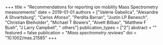 +++
title = "Recommendations for reporting ion mobility Mass Spectrometry measurements"
date = 2019-01-01
authors = ["Valérie Gabelica", "Alexandre A Shvartsburg", "Carlos Afonso", "Perdita Barran", "Justin LP Benesch", "Christian Bleiholder", "Michael T Bowers", "Aivett Bilbao", "Matthew F Bush", "J Larry Campbell", " others"]
publication_types = ["2"]
abstract = ""
featured = false
publication = "*Mass spectrometry reviews*"
doi = "10.1002/mas.21585"
+++

